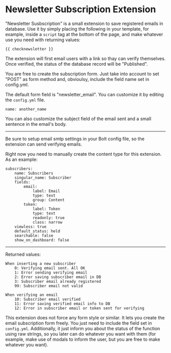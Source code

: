Newsletter Subscription Extension
=================================

"Newsletter Susbscription" is a small extension to save registered emails in database.
Use it by simply placing the following in your template, for example, inside a `script` tag at the bottom of the page, and make whatever use you need with returning values:

    {{ checknewsletter }}

The extension will first email users with a link so thay can verify themselves. Once verified, the status of the database record will be "Published".

You are free to create the subscription form. Just take into account to set "POST" as form method and, obvioulsy, include the field name set in config.yml.

The default form field is "newsletter_email". You can customize it by editing the `config.yml` file.

    name: another_name

You can also customize the subject field of the email sent and a small sentence in the email's body.

----

Be sure to setup email smtp settings in your Bolt config file, so the extension can send verifying emails.

Right now you need to manually create the content type for this extension. As an example:



    subscribers:
        name: Subscribers
        singular_name: Subscriber
        fields:
            email:
                label: Email
                type: text
                group: Content
            token:
                label: Token
                type: text
                readonly: true
                class: narrow
        viewless: true
        default_status: held
        searchable: false
        show_on_dashboard: false
        
----
    
Returned values:

    When inserting a new subscriber
        0: Verifying email sent. All OK
        1: Error sending verifying email
        2: Error saving subscriber email in DB
        3: Subscriber email already registered
        99: Subscriber email not valid
        
    When verifying an email
        10: Subscriber email verified
        11: Error saving verified email info to DB
        12: Error in subscriber email or token sent for verifying 

This extension does not force any form style or similar.
It lets you create the email subscription form freely. You just need to include the field set in `config.yml`.
Additionally, it just inform you about the status of the function using raw strings, so you later can do whatever you want with them (for example, make use of modals to inform the user, but you are free to make whatever you want).
